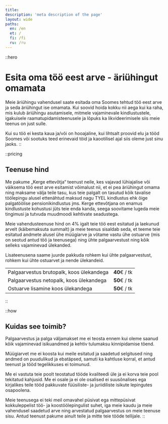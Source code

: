 ```yaml
---
title:
description: 'meta description of the page'
layout: wide
paths:
  en: /en
  et: /
  fi: /fi
  ru: /ru
---
```


::hero
# Esita oma töö eest arve - äriühingut omamata

Meie äriühingu vahendusel saate esitada oma Soomes tehtud töö eest arve ja seda äriühingut ise omamata. Kui soovid hoida kokku nii aega kui ka raha, mis kulub äriühingu asutamisele, mitmele vajaminevale kindlustustele, igakuisele raamatupidamisteenusele ja lõpuks ka likvideerimisele siis meie teenus on just sulle.

Kui su töö ei kesta kaua ja/või on hooajaline, kui lihtsalt proovid elu ja tööd Soomes või sootuks teed erinevaid töid ja kaootilisel ajal siis oleme just sinu jaoks.
::

::pricing
## Teenuse hind

Me pakume „Kerge ettevõtja“ teenust neile, kes vajavad lühiajalise või väiksema töö eest arve esitamist võimalust nii, et  ei pea äriühingut omama ning maksame välja teile tasu, kus teie palgalt on tasutud kõik tavalise töölepingu alusel ettenähtud maksud nagu TYEL kindlustus ehk õige palgatöölise pensionikindlustus jms. Kerge ettevõtjana on enamus kindlustuste kohustusi jüts teie enda kanda, seega soovitame lugeda meie tingimusi ja tutvuda muudmoodi kehtivate seadustega.

Meie vahendusteenuse hind on 4% igalt teie töö eest esitatud ja laekunud arvelt (käibemaksuta summalt) ja meie teenus sisaldab seda, et teeme teie esitatud andmete alusel ühe müügiarve ja võtame vastu ühe ostuarve (mis on seotud antud töö ja teenusega) ning ühte palgaarvestust ning kõik selleks vajaminevad ülekanded.

Lisateenusena saame juurde pakkuda rohkem kui ühte palgaarvestust, rohkem kui ühte ostuarvet ja nende ülekandeid.

| | |
| --- | --: |
| Palgaarvestus brutopalk, koos ülekandega | **40**€ / tk |
| Palgaarvestus netopalk, koos ülekandega | **50**€ / tk |
| Ostuarve lisamine koos ülekandega | **50**€ / tk |
::

::how
## Kuidas see toimib?

Palgaarvestus ja palga väljamakset me ei teosta ennem kui oleme saanud kõik vajaminevad isikuandmed ja kehtiv tulumaksu kinnipidamise tõend.

Müügiarvet me ei koosta kui meile esitatud ja saadetud selgitused ning andmed on puudulikud ja ebatäpsed, samuti ka kahtluse korral, et antud teenust ja tööd tegelikkuses ei toimunud.

Me ei vastuta teie poolt teostatud tööde kvaliteedi üle ja ei korva teie pool tekitatud kahjusid.
Me ei osale ja ei ole osalised ei suusõnalises ega kirjalikes teile tööd pakkuvate füüsiliste- ja juriidiliste isikute lepingutes osapoolena.

Meie teenusega ei teki meil omavahel püsivat ega mittepüsivat kokkuleppelist töö- ja koostöölepingulist suhet, iga meie kaudu ja meie vahendusel  saadetud arve ning arvestatud palgaarvestus on meie teenuse sisu. Antud teenust pakume ainult teile ja mitte teie tööde tellijale.
::
